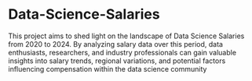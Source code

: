 # Data-Science-Salaries
This project aims to shed light on the landscape of Data Science Salaries from 2020 to 2024. By analyzing salary data over this period, data enthusiasts, researchers, and industry professionals can gain valuable insights into salary trends, regional variations, and potential factors influencing compensation within the data science community
